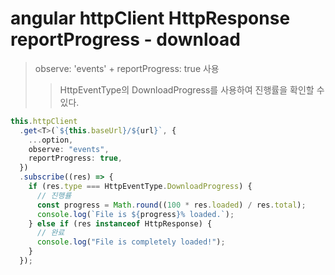 # angular httpClient HttpResponse reportProgress - download

> observe: 'events' + reportProgress: true 사용
>
> > HttpEventType의 DownloadProgress를 사용하여 진행률을 확인할 수 있다.

```ts
this.httpClient
  .get<T>(`${this.baseUrl}/${url}`, {
    ...option,
    observe: "events",
    reportProgress: true,
  })
  .subscribe((res) => {
    if (res.type === HttpEventType.DownloadProgress) {
      // 진행률
      const progress = Math.round((100 * res.loaded) / res.total);
      console.log(`File is ${progress}% loaded.`);
    } else if (res instanceof HttpResponse) {
      // 완료
      console.log("File is completely loaded!");
    }
  });
```
